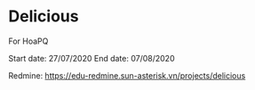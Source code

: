 # Delicious
For HoaPQ

Start date: 27/07/2020
End date: 07/08/2020

Redmine: https://edu-redmine.sun-asterisk.vn/projects/delicious
